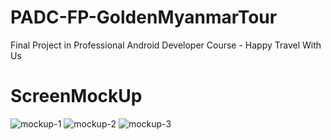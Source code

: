 # PADC-FP-GoldenMyanmarTour
Final Project in Professional Android Developer Course - Happy Travel With Us 

# ScreenMockUp
![mockup-1](https://cloud.githubusercontent.com/assets/19757935/18237465/d574e77a-7357-11e6-8e79-6c438c7e3fcf.jpg)
![mockup-2](https://cloud.githubusercontent.com/assets/19757935/18237469/da362cec-7357-11e6-90c5-271b932f17ae.jpg)
![mockup-3](https://cloud.githubusercontent.com/assets/19757935/18237470/dc229658-7357-11e6-9aef-4bd0b927a35c.jpg)



















